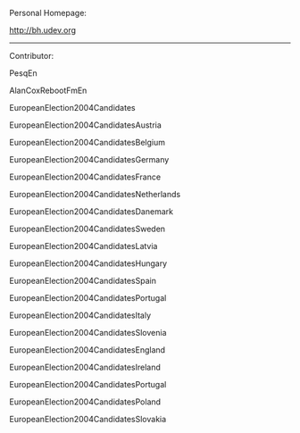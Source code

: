 Personal Homepage:

<http://bh.udev.org>

------------------------------------------------------------------------

Contributor:

PesqEn

AlanCoxRebootFmEn

EuropeanElection2004Candidates

EuropeanElection2004CandidatesAustria

EuropeanElection2004CandidatesBelgium

EuropeanElection2004CandidatesGermany

EuropeanElection2004CandidatesFrance

EuropeanElection2004CandidatesNetherlands

EuropeanElection2004CandidatesDanemark

EuropeanElection2004CandidatesSweden

EuropeanElection2004CandidatesLatvia

EuropeanElection2004CandidatesHungary

EuropeanElection2004CandidatesSpain

EuropeanElection2004CandidatesPortugal

EuropeanElection2004CandidatesItaly

EuropeanElection2004CandidatesSlovenia

EuropeanElection2004CandidatesEngland

EuropeanElection2004CandidatesIreland

EuropeanElection2004CandidatesPortugal

EuropeanElection2004CandidatesPoland

EuropeanElection2004CandidatesSlovakia
